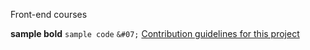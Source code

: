Front-end courses

**sample bold**
`sample code`
`&#07;`
[Contribution guidelines for this project](interview/js/1/README.md)